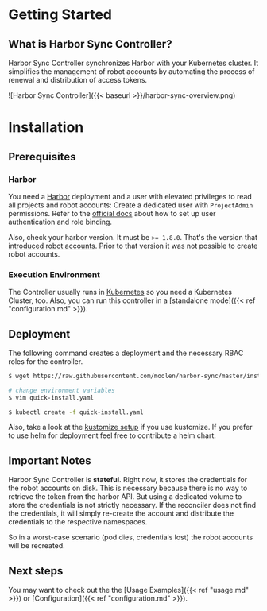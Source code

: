# Getting Started

## What is Harbor Sync Controller?
Harbor Sync Controller synchronizes Harbor with your Kubernetes cluster. It simplifies the management of robot accounts by automating the process of renewal and distribution of access tokens.

![Harbor Sync Controller]({{< baseurl >}}/harbor-sync-overview.png)

# Installation

## Prerequisites
### Harbor
You need a [Harbor](https://goharbor.io/#getting-started) deployment and a user with elevated privileges to read all projects and robot accounts: Create a dedicated user with `ProjectAdmin` permissions. Refer to the [official docs](https://github.com/goharbor/harbor/blob/master/docs/user_guide.md) about how to set up user authentication and role binding.

Also, check your harbor version. It must be `>= 1.8.0`. That's the version that [introduced robot accounts](https://github.com/goharbor/harbor/releases/tag/v1.8.0). Prior to that version it was not possible to create robot accounts.


### Execution Environment
The Controller usually runs in [Kubernetes](https://kubernetes.io) so you need a Kubernetes Cluster, too. Also, you can run this controller in a [standalone mode]({{< ref "configuration.md" >}}).

## Deployment

The following command creates a deployment and the necessary RBAC roles for the controller.

```bash
$ wget https://raw.githubusercontent.com/moolen/harbor-sync/master/install/kubernetes/quick-install.yaml

# change environment variables
$ vim quick-install.yaml

$ kubectl create -f quick-install.yaml
```

Also, take a look at the [kustomize setup](https://github.com/moolen/harbor-sync/tree/master/config) if you use kustomize. If you prefer to use helm for deployment feel free to contribute a helm chart.

## Important Notes

Harbor Sync Controller is **stateful**. Right now, it stores the credentials for the robot accounts on disk. This is necessary because there is no way to retrieve the token from the harbor API.
But using a dedicated volume to store the credentials is not strictly necessary. If the reconciler does not find the credentials, it will simply re-create the account and distribute the credentials to the respective namespaces.

So in a worst-case scenario (pod dies, credentials lost) the robot accounts will be recreated.

## Next steps

You may want to check out the the [Usage Examples]({{< ref "usage.md" >}}) or [Configuration]({{< ref "configuration.md" >}}).
